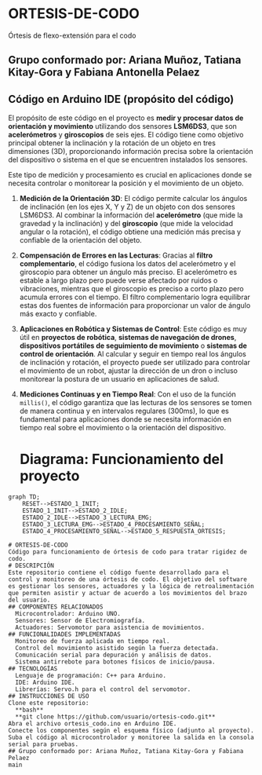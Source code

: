 
# ORTESIS-DE-CODO
Órtesis de flexo-extensión para el codo
## Grupo conformado por: Ariana Muñoz, Tatiana Kitay-Gora y Fabiana Antonella Pelaez
## Código en Arduino IDE (propósito del código)


El propósito de este código en el proyecto es **medir y procesar datos de orientación y movimiento** utilizando dos sensores **LSM6DS3**, que son **acelerómetros** y **giroscopios** de seis ejes. El código tiene como objetivo principal obtener la inclinación y la rotación de un objeto en tres dimensiones (3D), proporcionando información precisa sobre la orientación del dispositivo o sistema en el que se encuentren instalados los sensores.

Este tipo de medición y procesamiento es crucial en aplicaciones donde se necesita controlar o monitorear la posición y el movimiento de un objeto. 

1. **Medición de la Orientación 3D**: 
   El código permite calcular los ángulos de inclinación (en los ejes X, Y y Z) de un objeto con dos sensores LSM6DS3. Al combinar la información del **acelerómetro** (que mide la gravedad y la inclinación) y del **giroscopio** (que mide la velocidad angular o la rotación), el código obtiene una medición más precisa y confiable de la orientación del objeto.

2. **Compensación de Errores en las Lecturas**:
   Gracias al **filtro complementario**, el código fusiona los datos del acelerómetro y el giroscopio para obtener un ángulo más preciso. El acelerómetro es estable a largo plazo pero puede verse afectado por ruidos o vibraciones, mientras que el giroscopio es preciso a corto plazo pero acumula errores con el tiempo. El filtro complementario logra equilibrar estas dos fuentes de información para proporcionar un valor de ángulo más exacto y confiable.

3. **Aplicaciones en Robótica y Sistemas de Control**:
   Este código es muy útil en **proyectos de robótica**, **sistemas de navegación de drones**, **dispositivos portátiles de seguimiento de movimiento** o **sistemas de control de orientación**. Al calcular y seguir en tiempo real los ángulos de inclinación y rotación, el proyecto puede ser utilizado para controlar el movimiento de un robot, ajustar la dirección de un dron o incluso monitorear la postura de un usuario en aplicaciones de salud.

4. **Mediciones Continuas y en Tiempo Real**:
   Con el uso de la función `millis()`, el código garantiza que las lecturas de los sensores se tomen de manera continua y en intervalos regulares (300ms), lo que es fundamental para aplicaciones donde se necesita información en tiempo real sobre el movimiento o la orientación del dispositivo.

   # Diagrama: Funcionamiento del proyecto

```mermaid
graph TD;
    RESET-->ESTADO_1_INIT;
    ESTADO_1_INIT-->ESTADO_2_IDLE;
    ESTADO_2_IDLE-->ESTADO_3_LECTURA_EMG;
    ESTADO_3_LECTURA_EMG-->ESTADO_4_PROCESAMIENTO_SEÑAL;
    ESTADO_4_PROCESAMIENTO_SEÑAL-->ESTADO_5_RESPUESTA_ORTESIS;

# ORTESIS-DE-CODO
Código para funcionamiento de órtesis de codo para tratar rigidez de codo.
# DESCRIPCIÓN
Este repositorio contiene el código fuente desarrollado para el control y monitoreo de una órtesis de codo. El objetivo del software es gestionar los sensores, actuadores y la lógica de retroalimentación que permiten asistir y actuar de acuerdo a los movimientos del brazo del usuario.
## COMPONENTES RELACIONADOS
  Microcontrolador: Arduino UNO.
  Sensores: Sensor de Electromiografía.
  Actuadores: Servomotor para asistencia de movimientos.
## FUNCIONALIDADES IMPLEMENTADAS 
  Monitoreo de fuerza aplicada en tiempo real.
  Control del movimiento asistido según la fuerza detectada.
  Comunicación serial para depuración y análisis de datos.
  Sistema antirrebote para botones físicos de inicio/pausa.
## TECNOLOGÍAS
  Lenguaje de programación: C++ para Arduino.
  IDE: Arduino IDE.
  Librerías: Servo.h para el control del servomotor.
## INSTRUCCIONES DE USO
Clone este repositorio:
  **bash** 
  **git clone https://github.com/usuario/ortesis-codo.git**  
Abra el archivo ortesis_codo.ino en Arduino IDE.
Conecte los componentes según el esquema físico (adjunto al proyecto).
Suba el código al microcontrolador y monitoree la salida en la consola serial para pruebas.
## Grupo conformado por: Ariana Muñoz, Tatiana Kitay-Gora y Fabiana Pelaez
main
